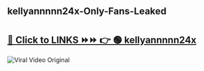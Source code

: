 
 ## kellyannnnn24x-Only-Fans-Leaked

# <h2><a href="https://clipsfans.com/kellyannnnn24x&ref=git">🔗 Click to LINKS ⏩⏩ 👉 🟢 kellyannnnn24x </a></h2>

<a href="https://clipsfans.com/kellyannnnn24x&ref=git" rel="nofollow" data-target="animated-image.originalLink"><img src="https://i.ibb.co.com/xMMVF88/686577567.gif" alt="Viral Video Original" style="max-width: 100%; display: inline-block;" data-target="animated-image.originalImage"></a>
